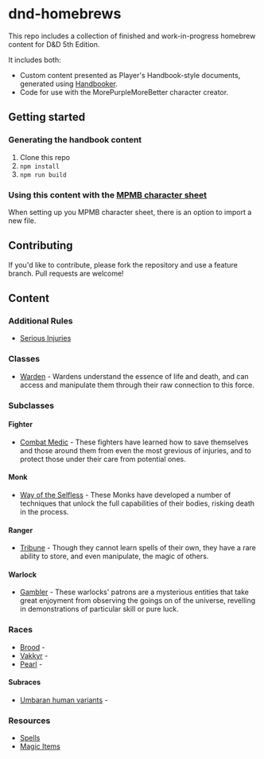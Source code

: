 # dnd-homebrews

This repo includes a collection of finished and work-in-progress homebrew content for D&D 5th Edition.

It includes both:
- Custom content presented as Player's Handbook-style documents, generated using [Handbooker](https://github.com/metamagic-games/handbooker).
- Code for use with the MorePurpleMoreBetter character creator.

## Getting started

### Generating the handbook content

1. Clone this repo
2. `npm install`
3. `npm run build`

### Using this content with the [MPMB character sheet](https://www.google.co.uk/search?hl=en&q=more+purple+more+better+patreon&meta=)

When setting up you MPMB character sheet, there is an option to import a new file.

## Contributing

If you'd like to contribute, please fork the repository and use a feature branch. Pull requests are welcome!

## Content

### Additional Rules

- [Serious Injuries](https://github.com/metamagic-games/dnd-homebrews/blob/master/src/Rules/SeriousInjuries.pdf)

### Classes

- [Warden](https://github.com/metamagic-games/dnd-homebrews/blob/master/src/Classes/Warden/Warden.pdf) - Wardens understand the essence of life and death, and can access and manipulate them through their raw connection to this force. 

### Subclasses

#### Fighter

- [Combat Medic](https://github.com/metamagic-games/dnd-homebrews/blob/master/src/Subclasses/Fighter/CombatMedic/CombatMedic.pdf) - These fighters have learned how to save themselves and those around them from even the most grevious of injuries, and to protect those under their care from potential ones. 

#### Monk

- [Way of the Selfless](https://github.com/metamagic-games/dnd-homebrews/blob/master/src/Subclasses/Monk/Way%20of%20the%20Selfless/WayOfTheSelfless.md) - These Monks have developed a number of techniques that unlock the full capabilities of their bodies, risking death in the process.

#### Ranger

- [Tribune](https://github.com/metamagic-games/dnd-homebrews/blob/master/src/Subclasses/Ranger/Tribune/Tribune.pdf) - Though they cannot learn spells of their own, they have a rare ability to store, and even manipulate, the magic of others.

#### Warlock

- [Gambler](https://github.com/metamagic-games/dnd-homebrews/blob/master/src/Subclasses/Warlock/Gambler/Gambler.md) - These warlocks' patrons are a mysterious entities that take great enjoyment from observing the goings on of the universe, revelling in demonstrations of particular skill or pure luck. 

### Races

- [Brood](https://github.com/metamagic-games/dnd-homebrews/blob/master/src/Races/Brood/Brood.pdf) - 
- [Vakkyr](https://github.com/metamagic-games/dnd-homebrews/blob/master/src/Races/Vakkyr/Vakkyr.pdf) - 
- [Pearl](https://github.com/metamagic-games/dnd-homebrews/blob/master/src/Races/Pearl/Pearl.pdf) - 

#### Subraces

- [Umbaran human variants](https://github.com/metamagic-games/dnd-homebrews/blob/master/src/Subraces/Human/Umbarans.pdf) - 

### Resources

- [Spells](https://github.com/metamagic-games/dnd-homebrews/blob/master/src/Spells/Spells.pdf)
- [Magic Items](https://github.com/metamagic-games/dnd-homebrews/blob/master/src/Gear/MagicItems.pdf)
